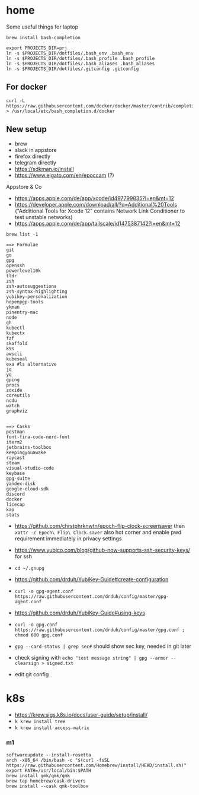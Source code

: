 # home
Some useful things for laptop


```
brew install bash-completion
```


```
export PROJECTS_DIR=prj
ln -s $PROJECTS_DIR/dotfiles/.bash_env .bash_env
ln -s $PROJECTS_DIR/dotfiles/.bash_profile .bash_profile
ln -s $PROJECTS_DIR/dotfiles/.bash_aliases .bash_aliases
ln -s $PROJECTS_DIR/dotfiles/.gitconfig .gitconfig
```


## For docker

```
curl -L https://raw.githubusercontent.com/docker/docker/master/contrib/completion/bash/docker > /usr/local/etc/bash_completion.d/docker
```


## New setup

- brew
- slack in appstore
- firefox directly
- telegram directly
- https://sdkman.io/install
- https://www.elgato.com/en/epoccam (?)

Appstore & Co
- https://apps.apple.com/de/app/xcode/id497799835?l=en&mt=12
- https://developer.apple.com/download/all/?q=Additional%20Tools ("Additional Tools for Xcode 12" contains Network Link Conditioner to test unstable networks)
- https://apps.apple.com/de/app/tailscale/id1475387142?l=en&mt=12

`brew list -1`

```
==> Formulae
git
go
gpg
openssh
powerlevel10k
tldr
zsh
zsh-autosuggestions
zsh-syntax-highlighting
yubikey-personalization 
hopenpgp-tools 
ykman 
pinentry-mac
node
gh
kubectl
kubectx
fzf
skaffold
k9s
awscli
kubeseal
exa #ls alternative
jq
yq
gping
procs
zoxide
coreutils
ncdu
watch
graphviz


==> Casks
postman
font-fira-code-nerd-font
iterm2
jetbrains-toolbox
keepingyouawake
raycast
steam
visual-studio-code
keybase
gpg-suite
yandex-disk
google-cloud-sdk
discord
docker
licecap
kap
stats
```

- https://github.com/chrstphrknwtn/epoch-flip-clock-screensaver then `xattr -c Epoch\ Flip\ Clock.saver` also hot corner and enable pwd requirement immediately in privacy settings
- https://www.yubico.com/blog/github-now-supports-ssh-security-keys/ for ssh


- `cd ~/.gnupg`
- https://github.com/drduh/YubiKey-Guide#create-configuration
- `curl -o gpg-agent.conf https://raw.githubusercontent.com/drduh/config/master/gpg-agent.conf`
- https://github.com/drduh/YubiKey-Guide#using-keys
- `curl -o gpg.conf https://raw.githubusercontent.com/drduh/config/master/gpg.conf ; chmod 600 gpg.conf`
- `gpg --card-status | grep sec#` should show sec key, needed in git later
- check signing with `echo "test message string" | gpg --armor --clearsign > signed.txt`

- edit git config

# k8s
- https://krew.sigs.k8s.io/docs/user-guide/setup/install/
- `k krew install tree`
- `k krew install access-matrix`

### m1

```
softwareupdate --install-rosetta
arch -x86_64 /bin/bash -c "$(curl -fsSL https://raw.githubusercontent.com/Homebrew/install/HEAD/install.sh)"
export PATH=/usr/local/bin:$PATH
brew install qmk/qmk/qmk
brew tap homebrew/cask-drivers
brew install --cask qmk-toolbox
```
